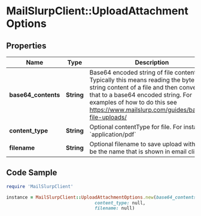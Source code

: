 # MailSlurpClient::UploadAttachmentOptions

## Properties

Name | Type | Description | Notes
------------ | ------------- | ------------- | -------------
**base64_contents** | **String** | Base64 encoded string of file contents. Typically this means reading the bytes or string content of a file and then converting that to a base64 encoded string. For examples of how to do this see https://www.mailslurp.com/guides/base64-file-uploads/ | 
**content_type** | **String** | Optional contentType for file. For instance &#x60;application/pdf&#x60; | [optional] 
**filename** | **String** | Optional filename to save upload with. Will be the name that is shown in email clients | [optional] 

## Code Sample

```ruby
require 'MailSlurpClient'

instance = MailSlurpClient::UploadAttachmentOptions.new(base64_contents: null,
                                 content_type: null,
                                 filename: null)
```


